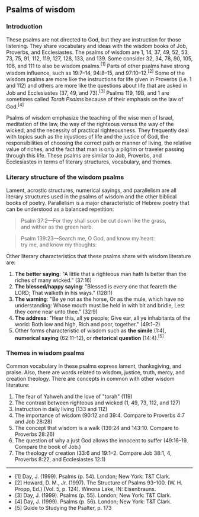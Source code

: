 ## Psalms of wisdom

### Introduction

These psalms are not directed to God, but they are instruction for those listening. They share vocabulary and ideas with the wisdom books of Job, Proverbs, and Ecclesiastes. The psalms of wisdom are 1, 14, 37, 49, 52, 53, 73, 75, 91, 112, 119, 127, 128, 133, and 139. Some consider 32, 34, 78, 90, 105, 106, and 111 to also be wisdom psalms.<sup>[1]</sup> Parts of other psalms have strong wisdom influence, such as 19:7–14, 94:8–15, and 97:10–12.<sup>[2]</sup> Some of the wisdom psalms are more like the instructions for life given in Proverbs (i.e. 1 and 112) and others are more like the questions about life that are asked in Job and Ecclesiastes (37, 49, and 73).<sup>[3]</sup> Psalms 119, 19B, and 1 are sometimes called _Torah Psalms_ because of their emphasis on the law of God.<sup>[4]</sup>

Psalms of wisdom emphasize the teaching of the wise men of Israel, meditation of the law, the way of the righteous versus the way of the wicked, and the necessity of practical righteousness. They frequently deal with topics such as the injustices of life and the justice of God, the responsibilities of choosing the correct path or manner of living, the relative value of riches, and the fact that man is only a pilgrim or traveler passing through this life. These psalms are similar to Job, Proverbs, and Ecclesiastes in terms of literary structures, vocabulary, and themes. 

### Literary structure of the wisdom psalms

Lament, acrostic structures, numerical sayings, and parallelism are all literary structures used in the psalms of wisdom and the other biblical books of poetry. Parallelism is a major characteristic of Hebrew poetry that can be understood as a balanced repetition:

> Psalm 37:2—For they shall soon be cut down like the grass,  
> and wither as the green herb.

> Psalm 139:23—Search me, O God, and know my heart:  
> try me, and know my thoughts:

Other literary characteristics that these psalms share with wisdom literature are:

1. **The better saying**: "A little that a righteous man hath Is better than the riches of many wicked." (37:16)
2. **The blessed/happy saying**: "Blessed is every one that feareth the LORD; That walketh in his ways." (128:1)
3. **The warning**: "Be ye not as the horse, Or as the mule, which have no understanding: Whose mouth must be held in with bit and bridle, Lest they come near unto thee." (32:9)
4. **The address**: "Hear this, all ye people; Give ear, all ye inhabitants of the world: Both low and high, Rich and poor, together." (49:1–2)
5. Other forms characteristic of wisdom such as **the simile** (1:4), **numerical saying** (62:11&ndash;12), or **rhetorical question** (14:4).<sup>[5]</sup>

### Themes in wisdom psalms

Common vocabulary in these psalms express lament, thanksgiving, and praise. Also, there are words related to wisdom, justice, truth, mercy, and creation theology. There are concepts in common with other wisdom literature:
 
1. The fear of Yahweh and the love of "torah" (119)
2. The contrast between righteous and wicked (1, 49, 73, 112, and 127)
3. Instruction in daily living (133 and 112)
4. The importance of wisdom (90:12 and 39:4. Compare to Proverbs 4:7 and Job 28:28)
5. The concept that wisdom is a walk (139:24 and 143:10. Compare to Proverbs 28:26)
6. The question of why a just God allows the innocent to suffer (49:16&ndash;19. Compare the book of Job.)
7. The theology of creation (33:6 and 19:1–2. Compare Job 38:1, 4, Proverbs 8:22, and Ecclesiastes 12:1)

-------------------------------------------------

* [1] Day, J. (1999). Psalms (p. 54). London; New York: T&T Clark.
* [2] Howard, D. M., Jr. (1997). The Structure of Psalms 93–100. (W. H. Propp, Ed.) (Vol. 5, p. 124). Winona Lake, IN: Eisenbrauns.
* [3] Day, J. (1999). Psalms (p. 55). London; New York: T&T Clark.
* [4] Day, J. (1999). Psalms (p. 56). London; New York: T&T Clark.
* [5] Guide to Studying the Psalter, p. 173

